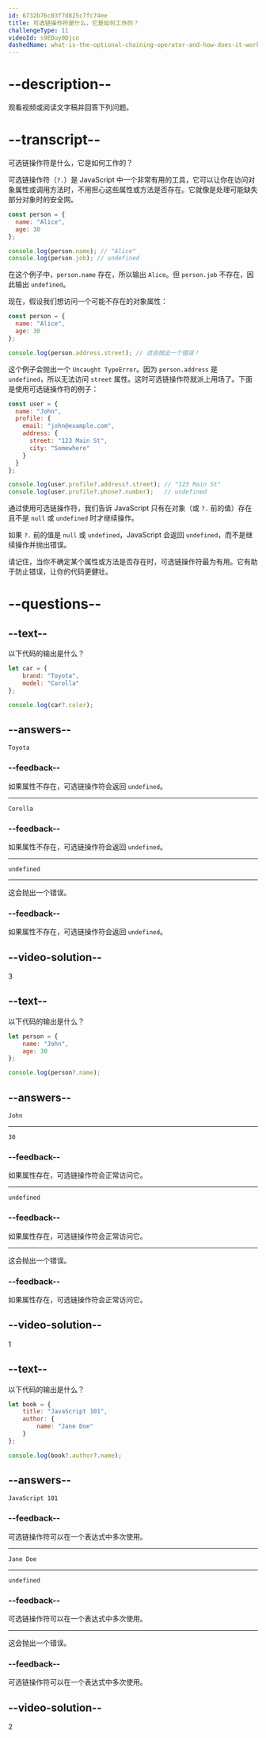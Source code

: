 ```yaml
---
id: 6732b76c03f7d825c7fc74ee
title: 可选链操作符是什么，它是如何工作的？
challengeType: 11
videoId: s9EDuy0Djco
dashedName: what-is-the-optional-chaining-operator-and-how-does-it-work
---
```


# --description--

观看视频或阅读文字稿并回答下列问题。

# --transcript--

可选链操作符是什么，它是如何工作的？

可选链操作符（`?.`）是 JavaScript 中一个非常有用的工具，它可以让你在访问对象属性或调用方法时，不用担心这些属性或方法是否存在。它就像是处理可能缺失部分对象时的安全网。

```js
const person = {
  name: "Alice",
  age: 30
};

console.log(person.name); // "Alice"
console.log(person.job); // undefined
```

在这个例子中，`person.name` 存在，所以输出 `Alice`。但 `person.job` 不存在，因此输出 `undefined`。

现在，假设我们想访问一个可能不存在的对象属性：

```js
const person = {
  name: "Alice",
  age: 30
};

console.log(person.address.street); // 这会抛出一个错误！
```

这个例子会抛出一个 `Uncaught TypeError`。因为 `person.address` 是 `undefined`，所以无法访问 `street` 属性。这时可选链操作符就派上用场了。下面是使用可选链操作符的例子：

```js
const user = {
  name: "John",
  profile: {
    email: "john@example.com",
    address: {
      street: "123 Main St",
      city: "Somewhere"
    }
  }
};

console.log(user.profile?.address?.street); // "123 Main St"
console.log(user.profile?.phone?.number);   // undefined
```

通过使用可选链操作符，我们告诉 JavaScript 只有在对象（或 `?.` 前的值）存在且不是 `null` 或 `undefined` 时才继续操作。

如果 `?.` 前的值是 `null` 或 `undefined`，JavaScript 会返回 `undefined`，而不是继续操作并抛出错误。

请记住，当你不确定某个属性或方法是否存在时，可选链操作符最为有用。它有助于防止错误，让你的代码更健壮。

# --questions--

## --text--

以下代码的输出是什么？

```js
let car = {
    brand: "Toyota",
    model: "Corolla"
};

console.log(car?.color);
```

## --answers--

`Toyota`

### --feedback--

如果属性不存在，可选链操作符会返回 `undefined`。

---

`Corolla`

### --feedback--

如果属性不存在，可选链操作符会返回 `undefined`。

---

`undefined`

---

这会抛出一个错误。

### --feedback--

如果属性不存在，可选链操作符会返回 `undefined`。

## --video-solution--

3

## --text--

以下代码的输出是什么？

```js
let person = {
    name: "John",
    age: 30
};

console.log(person?.name);
```

## --answers--

`John`

---

`30`

### --feedback--

如果属性存在，可选链操作符会正常访问它。

---

`undefined`

### --feedback--

如果属性存在，可选链操作符会正常访问它。

---

这会抛出一个错误。

### --feedback--

如果属性存在，可选链操作符会正常访问它。

## --video-solution--

1

## --text--

以下代码的输出是什么？

```js
let book = {
    title: "JavaScript 101",
    author: {
        name: "Jane Doe"
    }
};

console.log(book?.author?.name);
```

## --answers--

`JavaScript 101`

### --feedback--

可选链操作符可以在一个表达式中多次使用。

---

`Jane Doe`

---

`undefined`

### --feedback--

可选链操作符可以在一个表达式中多次使用。

---

这会抛出一个错误。

### --feedback--

可选链操作符可以在一个表达式中多次使用。

## --video-solution--

2

